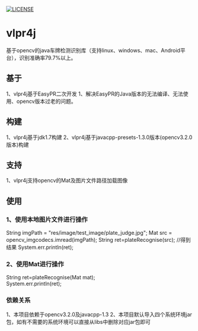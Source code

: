 [![LICENSE](https://img.shields.io/badge/license-Anti%20996-blue.svg)](https://github.com/996icu/996.ICU/blob/master/LICENSE)
 # vlpr4j
基于opencv的java车牌检测识别库（支持linux、windows、mac、Android平台），识别准确率79.7%以上。 
## 基于
1、vlpr4j基于EasyPR二次开发
1、解决EasyPR的Java版本的无法编译、无法使用、opencv版本过老的问题。
## 构建
1、vlpr4j基于jdk1.7构建
2、vlpr4j基于javacpp-presets-1.3.0版本(opencv3.2.0版本)构建
## 支持
1、vlpr4j支持opencv的Mat及图片文件路径加载图像
## 使用
### 1、使用本地图片文件进行操作
 String imgPath = "res/image/test_image/plate_judge.jpg"; 
 Mat src = opencv_imgcodecs.imread(imgPath); 
 String ret=plateRecognise(src); //得到结果
 System.err.println(ret);
### 2、使用Mat进行操作 
 String ret=plateRecognise(Mat mat);  
 System.err.println(ret);
### 依赖关系
1、本项目依赖于opencv3.2.0及javacpp-1.3
2、本项目默认导入四个系统环境jar包，如有不需要的系统环境可以直接从libs中删除对应jar包即可


